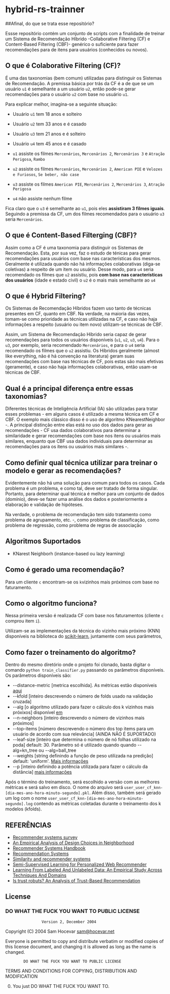 # hybrid-rs-trainner #

##Afinal, do que se trata esse repositório?

Essse repositório contém um conjunto de scripts com a finalidade de treinar um Sistema de Recomendação Híbrido -Collaborative Filtering (CF) e Content-Based Filtering (CBF)- genérico o suficiente para fazer recomendações para de itens para usuários (conhecidos ou novos).  

## O que é Colaborative Filtering (CF)?
É uma das taxonomias (bem comum) utilizadas para distinguir os Sistemas de Recomendação. A premissa básica por trás da CF é a de que se um usuário `u1` é semelhante a um usuário `u2`, então pode-se gerar recomendações para o usuário `u2` com base no usuário `u1`.

Para explicar melhor, imagina-se a seguinte situação:
 - Usuário `u1` tem 18 anos e solteiro
 - Usuário `u2` tem 33 anos e é casado
 - Usuário `u3` tem 21 anos e é solteiro
 - Usuário `u4` tem 45 anos e é casado
 
 - `u1` assiste os filmes `Mercenários`, `Mercenários 2`,  `Mercenários 3` e `Atração Perigosa`, `Rambo`
 - `u2` assiste os filmes `Mercenários`, `Mercenários 2`, `American PIE` e `Velozes e Furiosos`, `Se beber, não case`
 - `u3` assiste os filmes `American PIE`, `Mercenários 2`, `Mercenários 3`, `Atração Perigosa`
 - `u4` não assiste nenhum filme
 
Fica claro que o `u3` é semelhante ao `u1`, pois eles __assistiram 3 filmes iguais__. Seguindo a premissa da CF, um dos filmes recomendados para o usuário `u3` seria `Mercenários`. 

## O que é Content-Based Filterging (CBF)?
Assim como a CF é uma taxonomia para distinguir os Sistemas de Recomendação. Esta, por sua vez, faz o estudo de ténicas para gerar recomendações para usuários com base nas características dos mesmos.
Geralmente é utilizada quando não há informações colaborativas (diga-se coletivas) a respeito de um item ou usuário. Desse modo, para `u4` seria recomendado os filmes que `u2` assistiu, pois __com base nas características dos usuários__ (idade e estado civil) o `u2` é o mais mais semelhante ao `u4`

## O que é Hybrid Filtering?
Os Sistemas de Recomendação Híbridos fazem uso tanto de técnicas presentes em CF, quanto em CBF. Na verdade, na maioria das vezes, tomam-se como prioridade as técnicas utilizadas na CF, e caso não haja informações a respeito (usuário ou item novo) utilizam-se técnicas de CBF.

Assim, um Sistema de Recomendação Híbrido seria capaz de gerar recomendações para todos os usuários disponíveis (`u1`, `u2`, `u3`, `u4`). Para o `u3`, por exemplo, seria recomendado `Mercenários`, e para o `u4` seria recomendado os filmes que o `u2` assistiu. Os Híbridos geralmente (almost like everything, não é há convenção na literatura) geram suas recomendações com base nas técnicas de CF, pois estas são mais efetivas (geramente), e caso não haja informações colaborativas, então usam-se técnicas de CBF.

## Qual é a principal diferença entre essas taxonomias?
Diferentes técnicas de Inteligência Artificial (IA) são utilizadas para tratar esses problemas - em alguns casos é utilizado a mesma técnica em CF e CBF. O exemplo mais clássico disso é o uso de algoritmo KNearestNeighbor -.
A principal distinção entre elas está no uso dos dados para gerar as recomendações - CF usa dados colaborativos para determinar a similaridade e gerar recomendações com base nos itens ou usuários mais similares, enquanto que CBF usa dados individuais para determinar as recomendações para os itens ou usuários mais similares -.

## Como definir qual técnica utilizar para treinar o modelo e gerar as recomendações?
Evidentemente não há uma solução para comum para todos os casos. Cada problema é um problema, e como tal, deve ser tratado de forma singular. Portanto, para determinar qual técnica é melhor para um conjunto de dados (domínio), deve-se fazer uma análise dos dados e posteriormente a elaboração e validação de hipóteses.

Na verdade, o problema de recomendação tem sido tratamento como problema de agrupamento, etc. -, como problema de classificação, como problema de regressão, como problema de regras de associação

## Algoritmos Suportados
  * KNarest Neighborh (instance-based ou lazy learning)
  
## Como é gerado uma recomendação?
Para um cliente `c` encontram-se os `k`vizinhos mais próximos com base no faturamento. 

## Como o algoritmo funciona?
Nessa primeira versão é realizada CF com base nos faturamentos (cliente `c` comprou item `i`).

Utilizam-se as implementações da técnica do vizinho mais próximo (KNN) disponíveis na biblioteca do [scikit-learn](http://scikit-learn.org/stable/modules/neighbors.html), juntamente com seus parâmetros,

## Como fazer o treinamento do algoritmo?
Dentro do mesmo diretório onde o projeto foi clonado, basta digitar o comando `python train_classifier.py` passando os parâmetros disponíveis. Os parâmetros disponíveis são:
 - --distance-metric [metrica escolhida]. As métricas estão disponíveis [aqui](http://scikit-learn.org/stable/modules/generated/sklearn.neighbors.DistanceMetric.html)
 - --kfold [inteiro descrevendo o número de folds usado na validação cruzada] 
 - --alg [o algoritmo utilizado para fazer o cálculo dos k vizinhos mais próxixos] disponível [em](http://scikit-learn.org/stable/modules/neighbors.html#nearest-neighbor-algorithms)
 - --n-neighbors [inteiro descrevendo o número de vizinhos mais próximos]
 - --top-items [número descrevendo o número dos top items para um usuário de acordo com sua relevância] (AINDA NÃO É SUPORTADO)
 - --leaf-size [inteiro que determina o número de nó folhas utilizado na poda] default: 30. Parâmetro só é utilizado quando quando --alg=kn_tree ou --alg=ball_tree
 - --weights [string definindo a função de peso utilizada na predição] default: 'uniform'. [Mais informações](http://scikit-learn.org/stable/modules/neighbors.html#nearest-neighbor-algorithms)
 - --p [inteiro definindo a potência utilizada para fazer o cálculo da distância] [mais informações](http://scikit-learn.org/stable/modules/neighbors.html#nearest-neighbor-algorithms)

Após o término do treinamento, será escolhido a versão com as melhores métricas e será salvo em disco. O nome do arquivo será `user_user_cf_knn-[dia-mes-ano-hora-minuto-segundo].pkl`.
Além disso, também será gerado um log com o nome `user_user_cf_knn-[dia-mes-ano-hora-minuto-segundo].log` contendo as métricas coletadas durante o treinamento dos k modelos (kfolds).


## REFERÊNCIAS
 * [Recommender systems survey](http://romisatriawahono.net/lecture/rm/survey/information%20retrieval/Bobadilla%20-%20Recommender%20Systems%20-%202013.pdf)
 * [An Empirical Analysis of Design Choices in Neighborhood](https://www.researchgate.net/profile/Jon_Herlocker/publication/226021885_An_Empirical_Analysis_of_Design_Choices_in_Neighborhood-Based_Collaborative_Filtering_Algorithms/links/00b7d539756e3b1c49000000.pdf)
 * [Recommender Systems Handbook]()
 * [Recommendation Systems](http://infolab.stanford.edu/~ullman/mmds/ch9.pdf)
 * [Similarity and recommender systems](http://www.inf.ed.ac.uk/teaching/courses/inf2b/learnnotes/inf2b-learn-note02-2up.pdf)
 * [Semi-Supervised Learning for Personalized Web Recommender](http://cai.type.sk/content/2010/4/semi-supervised-lear\ning-for-personalized-web-recommender-system/11052.pdf)
 * [Learning From Labeled And Unlabeled Data: An Empirical Study Across Techniques And Domains](https://www.jair.org/media/1509/live-1509-2348-jair.pdf)
 * [Is trust robuts? An Analysis of Trust-Based Recommendation](http://citeseerx.ist.psu.edu/viewdoc/download?doi=10.1.1.476.7184&rep=rep1&type=pdf)
 
## License
### DO WHAT THE FUCK YOU WANT TO PUBLIC LICENSE 
                    Version 2, December 2004 

 Copyright (C) 2004 Sam Hocevar <sam@hocevar.net> 

 Everyone is permitted to copy and distribute verbatim or modified 
 copies of this license document, and changing it is allowed as long 
 as the name is changed. 

            DO WHAT THE FUCK YOU WANT TO PUBLIC LICENSE 
   TERMS AND CONDITIONS FOR COPYING, DISTRIBUTION AND MODIFICATION 

  0. You just DO WHAT THE FUCK YOU WANT TO.
